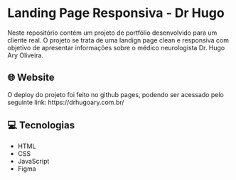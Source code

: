<h1 style="font-weight: bold;">Landing Page Responsiva - Dr Hugo</h1>

<p>
    Neste repositório contém um projeto de portfólio desenvolvido para um cliente real. O projeto se trata de uma landign page clean e responsiva com objetivo de apresentar informações sobre o médico neurologista Dr. Hugo Ary Oliveira. 
</p>

<h2 id="technologies">🌐 Website</h2>
O deploy do projeto foi feito no github pages, podendo ser acessado pelo seguinte link: https://drhugoary.com.br/


<h2 id="technologies">💻 Tecnologias</h2>

- HTML
- CSS
- JavaScript
- Figma
